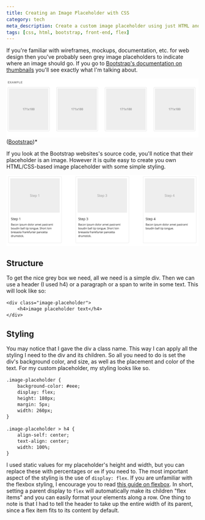 ```yaml
---
title: Creating an Image Placeholder with CSS
category: tech
meta_description: Create a custom image placeholder using just HTML and CSS 
tags: [css, html, bootstrap, front-end, flex]
---
```


If you're familiar with wireframes, mockups, documentation, etc. for web design then you've probably seen 
grey image placeholders to indicate where an image should go. If you go to 
[Bootstrap's documentation on thumbnails](http://getbootstrap.com/components/#thumbnails) you'll see exactly
what I'm talking about. 

<p class="blog-image">
<img class="img-responsive" alt="Bootstrap image placeholder" src="/images/blog/posts/070416_bootstrap.png" />
(<a href="http://getbootstrap.com/components/#thumbnails">Bootstrap</a>)*
</p>

If you look at the Bootstrap websites's source code, you'll notice that their placeholder is an image. 
However it is quite easy to create you own HTML/CSS-based image placeholder with some simple styling.

<img class="img-responsive" alt="Custom image placeholder" src="/images/blog/posts/070416_self.png" />

## Structure

To get the nice grey box we need, all we need is a simple div. Then we can use a header (I used h4) or a paragraph or a
span to write in some text. This will look like so:

    <div class="image-placeholder">
        <h4>image placeholder text</h4>
    </div>

## Styling

You may notice that I gave the div a class name. This way I can apply all the styling I need to the div and its 
children. So all you need to do is set the div's background color, and size, as well as the placement and color 
of the text. For my custom placeholder, my styling looks like so.

    .image-placeholder {
        background-color: #eee;
        display: flex;
        height: 180px;
        margin: 5px;
        width: 260px;
    }
    
    .image-placeholder > h4 {
        align-self: center;
        text-align: center;
        width: 100%;
    }

I used static values for my placeholder's height and width, but you can replace these with percentages or
`em` if you need to. The most important aspect of the styling is the use of `display: flex`. If you are unfamiliar with
the flexbox styling, I encourage you to read 
[this guide on flexbox](https://css-tricks.com/snippets/css/a-guide-to-flexbox/). In short, setting a parent display to 
`flex` will automatically make its children "flex items" and you can easily format your elements along a row. One thing
to note is that I had to tell the header to take up the entire width of its parent, since a flex item 
fits to its content by default.